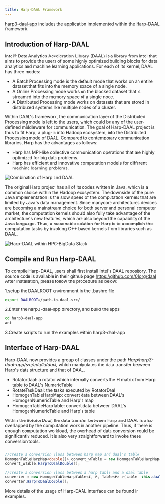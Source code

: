 ```yaml
---
title: Harp-DAAL Framework
---
```


[harp3-daal-app](https://github.iu.edu/IU-Big-Data-Lab/Harp/tree/master/harp3-daal-app) includes the application implemented within the Harp-DAAL framework. 

## Introduction of Harp-DAAL 

Intel® Data Analytics Acceleration Library (DAAL) is a library from Intel that aims to provide the users of some highly optimized building blocks for data analytics and machine learning applications. 
For each of its kernel, DAAL has three modes:

* A Batch Processing mode is the default mode that works on an entire dataset that fits into the memory space of a single node.
* A Online Processing mode works on the blocked dataset that is streamed into the memory space of a single node.
* A Distributed Processing mode works on datasets that are stored in distributed systems like multiple nodes of a cluster.

Within DAAL's framework, the communication layer of the Distributed Processing mode is left to the users, which could be any of the user-defined middleware for communication. 
The goal of Harp-DAAL project is thus to fit Harp, a plug-in into Hadoop ecosystem, into the Distributed Processing mode of DAAL. Compared to contemporary communication libraries, 
Harp has the advantages as follows:

* Harp has MPI-like collective communication operations that are highly optimized for big data problems.
* Harp has efficient and innovative computation models for different machine learning problems.

![Combination of Harp and DAAL](/img/harpdaal/Harp-DAAL-Structure.png)

The original Harp project has all of its codes written in Java, which is a common choice within the Hadoop ecosystem. 
The downside of the pure Java implementation is the slow speed of the computation kernels that are limited by Java's data management. 
Since manycore architectures devices are becoming a mainstream choice for both server and personal computer market, 
the computation kernels should also fully take advantage of the architecture's new features, which are also beyond the capability of the Java language. 
Thus, a reasonable solution for Harp is to accomplish the computation tasks by invoking C++ based kernels from libraries such as DAAL. 

![Harp-DAAL within HPC-BigData Stack](/img/harpdaal/Harp-DAAL-Diag.png)

## Compile and Run Harp-DAAL 

To compile Harp-DAAL, users shall first install Intel's DAAL repository. The source code is available in their github page
https://github.com/01org/daal
After installation, please follow the procedure as below:

1.setup the DAALROOT environment in the .bashrc file
```bash
export DAALROOT=/path-to-daal-src/
```
2.Enter the harp3-daal-app directory, and build the apps
```bash
cd harp3-daal-app
ant
```
3.Create scripts to run the examples within harp3-daal-app

## Interface of Harp-DAAL

Harp-DAAL now provides a group of classes under the path *Harp/harp3-daal-app/src/edu/iu/daal*, which manipulates the data transfer
between Harp's data structure and that of DAAL.

* RotatorDaal: a rotator which internally converts the H matrix from Harp table to DAAL's NumericTable
* RotateTaskDaal: the tasks executed by RotatorDaal
* HomogenTableHarpMap: convert data between DAAL's HomogenNumericTable and Harp's map
* HomogenTableHarpTable: convert data between DAAL's HomogenNumericTable and Harp's table

Within the *RotatorDaal*, the data transfer between Harp and DAAL is also overlapped by the computation work in another pipeline. Thus, if there is enough computation workload, the 
overhead of data conversion could be significantly reduced. It is also very straightforward to invoke these conversion tools. 

```java

//create a conversion class between harp map and daal's table
HomogenTableHarpMap<double[]> convert_wTable = new HomogenTableHarpMap<double[]>(wMap, wMap_index, wMap_daal, wMap_size, r, numThreads);
convert_wTable.HarpToDaalDouble();

//create a conversion class between a harp table and a daal table
converter = new HomogenTableHarpTable<I, P, Table<P> >(table, this.daal_table, table.getNumPartitions(), this.rdim, this.numThreads);
converter.HarpToDaalDouble();

```

More details of the usage of Harp-DAAL interface can be found in examples.
















